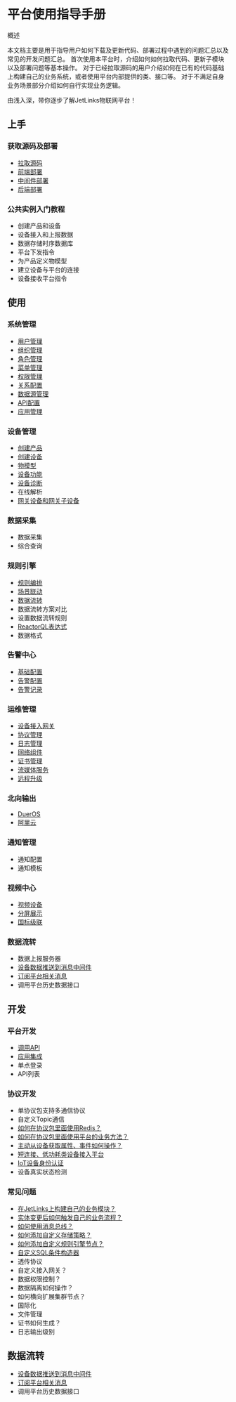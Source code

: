 # 平台使用指导手册

<div class='explanation primary'>
<p class='explanation-title-warp'>
  <span class='iconfont icon-bangzhu explanation-icon'></span>
  <span class='explanation-title font-weight'>概述</span>
</p>
  <p>本文档主要是用于指导用户如何下载及更新代码、部署过程中遇到的问题汇总以及常见的开发问题汇总。 首次使用本平台时，介绍如何如何拉取代码、更新子模块以及部署问题等基本操作。 
对于已经拉取源码的用户介绍如何在已有的代码基础上构建自己的业务系统，或者使用平台内部提供的类、接口等。
对于不满足自身业务场景部分介绍如何自行实现业务逻辑。</p>
  <p>由浅入深，带你逐步了解JetLinks物联网平台！</p>
</div>

## 上手

### 获取源码及部署

- <a target='_self' href='/dev-guide/pull-code.html'>
   拉取源码</a>
- <a target='_self' href='/dev-guide/ui-deploy.html'>
   前端部署</a>
- <a target='_self' href='/dev-guide/middleware-deploy.html'>
   中间件部署</a>
- <a target='_self' href='/dev-guide/java-deploy.html'>
   后端部署</a>

### 公共实例入门教程
- 创建产品和设备
- 设备接入和上报数据
- 数据存储时序数据库
- 平台下发指令
- 为产品定义物模型
- 建立设备与平台的连接
- 设备接收平台指令

## 使用

### 系统管理
- <a target='_self' href='/System_settings/System_user_management.html'>
  用户管理</a>
- <a target='_self' href='/System_settings/System_org_management.html'>
  组织管理</a>
- <a target='_self' href='/System_settings/System_role_management.html'>
  角色管理</a>
- <a target='_self' href='/System_settings/System_menu_management.html'>
  菜单管理</a>
- <a target='_self' href='/System_settings/System_authentication_management.html'>
  权限管理</a>
- <a target='_self' href='/System_settings/System_relation_configuration.html'>
  关系配置</a>
- <a target='_self' href='/System_settings/System_datasource_management.html'>
  数据源管理</a>
- <a target='_self' href='/System_settings/System_api_configuration.html'>
  API配置</a>
- <a target='_self' href='/System_settings/System_application_management.html'>
  应用管理</a>

### 设备管理

- <a target='_self' href='/Device_access/Create_product3.1.html'>
  创建产品</a>
- <a target='_self' href='/Device_access/Create_Device3.2.html'>
  创建设备</a>
- <a target='_self' href='/device_management/product4.1_thing_model.html'>
  物模型</a>
- <a target='_self' href='/device_management/product4.1_device_function.html'>
   设备功能</a>
- <a target='_self' href='/device_management/product4.1_device_diagnose.html'>
   设备诊断</a>
- 在线解析
- <a target='_self' href='/Device_access/Create_gateways_and_sub_devices3.3.html'>
  网关设备和网关子设备</a>

### 数据采集

- 数据采集
- 综合查询

### 规则引擎

- <a target='_self' href='/dev-guide/rule-editor.html'>
  规则编排</a>
- <a target='_self' href='/dev-guide/scene-link.html'>
  场景联动</a>
- <a target='_self' href='/dev-guide/data-flow.html'>
  数据流转</a>
- 数据流转方案对比
- 设置数据流转规则
- <a target='_self' href='/dev-guide/reactor-ql.html'>
  ReactorQL表达式</a>
- 数据格式

### 告警中心
- <a target='_self' href='/Alarm_Center/Alarm_base_configuration.html'>
  基础配置</a>
- <a target='_self' href='/Alarm_Center/Alarm_configuration.html'>
  告警配置</a>
- <a target='_self' href='/Alarm_Center/Alarm_records.html'>
  告警记录</a>

### 运维管理
- <a target='_self' href='/Mocha_ITOM/Device_access_gateway.html'>
  设备接入网关</a>
- <a target='_self' href='/Mocha_ITOM/protocol_management.html'>
  协议管理</a>
- <a target='_self' href='/Mocha_ITOM/log_management.html'>
  日志管理</a>
- <a target='_self' href='/Mocha_ITOM/network_components.html'>
  网络组件</a>
- <a target='_self' href='/Mocha_ITOM/certificate_management.html'>
  证书管理</a>
- <a target='_self' href='/Mocha_ITOM/streaming_media_service.html'>
  流媒体服务</a>
- <a target='_self' href='/Mocha_ITOM/remote_upgrade.html'>
  远程升级</a>

### 北向输出

- <a target='_self' href='/Northbound_output/Northbound_output8_DuerOS.html'>
  DuerOS</a>
- <a target='_self' href='/Northbound_output/Northbound_output8_aliyun.html'>
  阿里云</a>

### 通知管理

- 通知配置
- 通知模板

### 视频中心

- <a target='_self' href='/Video_Center/Video_equipment10_device.html'>
  视频设备</a>
- <a target='_self' href='/Video_Center/Split_screen.html'>
  分屏展示</a>
- <a target='_self' href='/Video_Center/National_standard_cascade.html'>
  国标级联</a>

### 数据流转

- 数据上报服务器
- <a target='_self' href='/dev-guide/push-to-message-middleware.html'>
   设备数据推送到消息中间件</a>
- <a target='_self' href='/dev-guide/subs-platform-message.html'>
   订阅平台相关消息</a>
- 调用平台历史数据接口

## 开发

### 平台开发

- <a target='_self' href='/dev-guide/request-jetlinks-interface.html'>
   调用API</a>
- <a target='_self' href='/dev-guide/application-integration.html'>
   应用集成</a>
- 单点登录
- API列表

### 协议开发

- 单协议包支持多通信协议
- 自定义Topic通信
- <a target='_self' href='/dev-guide/protocol-redis.html'>
  如何在协议包里面使用Redis？</a>
- <a target='_self' href='/dev-guide/jetlinks-protocol-use-business-method.html'>
  如何在协议包里面使用平台的业务方法？</a>
- <a target='_self' href='/dev-guide/poll-device-data.html'>
   主动从设备获取属性、事件如何操作？</a>
- <a target='_self' href='/dev-guide/sort-link.html'>
   短连接、低功耗类设备接入平台 </a>
- <a target='_self' href='/dev-guide/IoT_device_identity_authentication.html'>
   IoT设备身份认证</a>
- 设备真实状态检测

### 常见问题

- <a target='_self' href='/dev-guide/custom-code-guide.html'>
   在JetLinks上构建自己的业务模块？</a>
- <a target='_self' href='/dev-guide/jetlinks-event-listener.html'>
   实体变更后如何触发自己的业务流程？</a>
- <a target='_self' href='/dev-guide/subscribe-device-message.html'>
   如何使用消息总线？</a>
- <a target='_self' href='/dev-guide/custom-storage-strategy.html'>
  如何添加自定义存储策略？</a>
- <a target='_self' href='/dev-guide/rule-engine.html'>
  如何添加自定义规则引擎节点？</a>
- <a target='_self' href='/dev-guide/diy-term-builder.html'>
  自定义SQL条件构造器</a>
- 透传协议
- 自定义接入网关？
- 数据权限控制？
- 数据隔离如何操作？
- 如何横向扩展集群节点？
- 国际化
- 文件管理
- 证书如何生成？
- 日志输出级别

## 数据流转

- <a target='_self' href='/dev-guide/push-to-message-middleware.html'>
   设备数据推送到消息中间件</a>
- <a target='_self' href='/dev-guide/subs-platform-message.html'>
   订阅平台相关消息</a>
- 调用平台历史数据接口

[//]: # (## 系统压力测试)

[//]: # ()

[//]: # (- 压测场景)

[//]: # (- 压测脚本)

[//]: # (- 模拟并发)